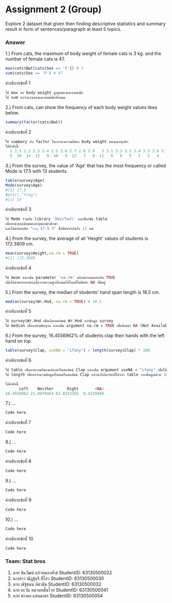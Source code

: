 # Assignment 2 (Group)
Explore 2 dataset that given then finding descriptive statistics and summary result in form of sentences/paragraph at least 5 topics.

### Answer

1.) From cats, the maximum of body weight of female cats is 3 kg. and the number of female cats is 47.
```R
max(cats$Bwt[cats$Sex == 'F']) # 3
sum(cats$Sex == 'F') # 47
```
คำอธิบายข้อที่ 1
```R
ใช้ max หา body weight สูงสุดของแมวเพศเมีย
ใช้ sum หาจำนวนของแมวเพศเมียทั้งหมด
```

2.) From cats, can show the frequency of each body weight values likes below. 
```R
summary(factor(cats$Bwt)) 
```
คำอธิบายข้อที่ 2
```R
ใช้ summary กับ factor ในการหาความถี่ของ body weight ของแมวทุกตัว
ได้ค่าดังนี้
  2 2.1 2.2 2.3 2.4 2.5 2.6 2.7 2.8 2.9   3 3.1 3.2 3.3 3.4 3.5 3.6 3.7 3.8 3.9 
  5  10  14  13   9  10   9  12   7   8  11   6   6   5   5   5   4   1   2   2 
```

3.) From the survey, the value of 'Age' that has the most frequency or called Mode is 17.5 with 13 students.
```R
table(survey$Age)
Mode(survey$Age)
#[1] 17.5
#attr(,"freq")
#[1] 13
```
คำอธิบายข้อที่ 3
```R
ใช้ Mode ร่วมกับ library 'DescTool' และฟังก์ชัน table
เพื่อหาค่าฐานนิยมของอายุของนักศึกษา
และได้คำตอบคือ "อายุ 17.5 ปี" ซึ่งมีค่าเท่ากันถึง 13 คน
```

4.) From the survey, the average of all 'Height' values of students is 172.3809 cm.
```R
mean(survey$Height,na.rm = TRUE)
#[1] 172.3809
```
คำอธิบายข้อที่ 4
```R
ใช้ mean และเพิ่ม parameter 'na.rm' พร้อมกำหนดเท่ากับ TRUE
เพื่อให้สามารถหาค่าเฉลี่ยจากความสูงทั้งหมดได้โดยที่ไม่ติดค่า NA ที่มีอยู่
```

5.) From the survey, the median of students' hand span length is 18.5 cm.
```R
median(survey$Wr.Hnd, na.rm = TRUE) # 18.5
```
คำอธิบายข้อที่ 5
```R
ใช้ survey$Wr.Hnd เพื่อเลือกคอลัมน์ Wr.Hnd จากข้อมูล survey
ใช้ median เพื่อหาค่ามัธยฐาน และเพิ่ม argument na.rm = TRUE เพื่อข้ามค่า NA (Not Available)
```

6.) From the survey, 16.4556962% of students clap their hands with the left hand on top.
```R
table(survey$Clap, useNA = "ifany") / length(survey$Clap) * 100
```
คำอธิบายข้อที่ 6
```R
ใช้ table เพื่อหาความถี่ของแต่ละค่าในคอลัมน์ Clap และเพิ่ม argument useNA = "ifany" เพื่อให้แสดงความถี่ของค่า NA (Not Available) ด้วย
ใช้ length เพื่อหาจำนวนข้อมูลทั้งหมดในคอลัมน์ Clap แล้วนำไปหารค่าที่ได้จาก table จากนั้นคูณด้วย 100 เพื่อทำให้เป็นค่าเปอร์เซ็นต์

ได้ค่าดังนี้
      Left    Neither      Right       <NA> 
16.4556962 21.0970464 62.0253165  0.4219409
```

7.) ...
```R
Code here
```
คำอธิบายข้อที่ 7
```R
Code here
```

8.) ...
```R
Code here
```
คำอธิบายข้อที่ 8
```R
Code here
```

9.) ...
```R
Code here
```
คำอธิบายข้อที่ 9
```R
Code here
```

10.) ...
```R
Code here
```
คำอธิบายข้อที่ 10
```R
Code here
```

### Team: Stat bros
1. นาย ชินวัฒน์ แก้วหนองสังข์ StudentID: 63130500022
2. นางสาว ณัฏฐ์นรี สีไสว StudentID: 63130500030
3. นาย ณัฐชนน อัศวชิน StudentID: 63130500032
4. นาย ตะวัน หมวดหมื่นไวย์ StudentID: 63130500041
5. นาย ธราดล แสนมาตร StudentID: 63130500054
